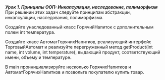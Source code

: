 ***Урок 1. Принципы ООП: Инкапсуляция, наследование, полиморфизм***
При решении этих задач следуйте принципам абстракции, инкапсуляции, наследования, полиморфизма.

Создайте унаследованный класс ГорячийНапиток с дополнительным полем int температура.

Создайте класс АвтоматГорячихНапитков, реализующий интерфейс ТорговыйАвтомат и реализуйте перегруженный метод getProduct(int name, int volume, int temperature), выдающий продукт, соответствующий имени, объему и температуре.

В main проинициализируйте несколько ГорячихНапитков и АвтоматГорячихНапитков и позвольте покупателю купить товар.